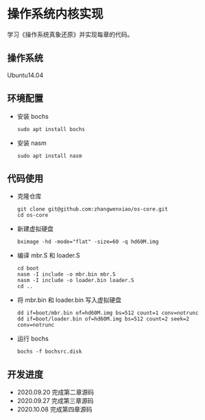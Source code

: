 # 操作系统内核实现

学习《操作系统真象还原》并实现每章的代码。

## 操作系统

Ubuntu14.04

## 环境配置

- 安装 bochs
    ```shell
    sudo apt install bochs
    ```
- 安装 nasm
    ```shell
    sudo apt install nasm
    ```

## 代码使用

- 克隆仓库
    ```shell
    git clone git@github.com:zhangwenxiao/os-core.git
    cd os-core
    ``` 
- 新建虚拟硬盘
    ```shell
    bximage -hd -mode="flat" -size=60 -q hd60M.img
    ```
- 编译 mbr.S 和 loader.S
    ```shell
    cd boot
    nasm -I include -o mbr.bin mbr.S
    nasm -I include -o loader.bin loader.S
    cd ..
    ```
- 将 mbr.bin 和 loader.bin 写入虚拟硬盘
    ```shell
    dd if=boot/mbr.bin of=hd60M.img bs=512 count=1 conv=notrunc
    dd if=boot/loader.bin of=hd60M.img bs=512 count=2 seek=2 conv=notrunc
    ```
- 运行 bochs
    ```shell
    bochs -f bochsrc.disk
    ```

## 开发进度
- 2020.09.20 完成第二章源码
- 2020.09.27 完成第三章源码
- 2020.10.08 完成第四章源码
